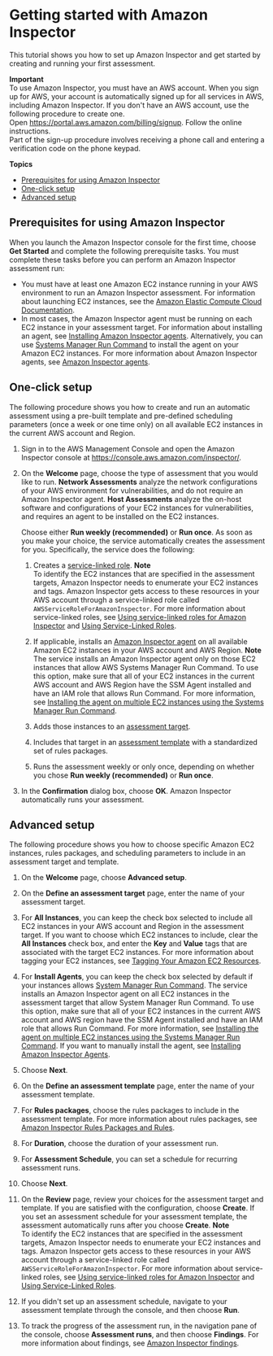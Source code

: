 # Getting started with Amazon Inspector<a name="inspector_getting-started"></a>

This tutorial shows you how to set up Amazon Inspector and get started by creating and running your first assessment\.

**Important**  
To use Amazon Inspector, you must have an AWS account\. When you sign up for AWS, your account is automatically signed up for all services in AWS, including Amazon Inspector\. If you don't have an AWS account, use the following procedure to create one\.  
Open [https://portal\.aws\.amazon\.com/billing/signup](https://portal.aws.amazon.com/billing/signup)\.
Follow the online instructions\.  
Part of the sign\-up procedure involves receiving a phone call and entering a verification code on the phone keypad\.

**Topics**
+ [Prerequisites for using Amazon Inspector](#pre-requisites)
+ [One\-click setup](#inspector_basic-assessment)
+ [Advanced setup](#inspector_custom-assessment)

## Prerequisites for using Amazon Inspector<a name="pre-requisites"></a>

When you launch the Amazon Inspector console for the first time, choose **Get Started** and complete the following prerequisite tasks\. You must complete these tasks before you can perform an Amazon Inspector assessment run:
+ You must have at least one Amazon EC2 instance running in your AWS environment to run an Amazon Inspector assessment\. For information about launching EC2 instances, see the [ Amazon Elastic Compute Cloud Documentation](https://aws.amazon.com/documentation/ec2/)\.
+ In most cases, the Amazon Inspector agent must be running on each EC2 instance in your assessment target\. For information about installing an agent, see [Installing Amazon Inspector agents](inspector_installing-uninstalling-agents.md)\. Alternatively, you can use [Systems Manager Run Command](https://docs.aws.amazon.com/systems-manager/latest/userguide/execute-remote-commands.html) to install the agent on your Amazon EC2 instances\. For more information about Amazon Inspector agents, see [Amazon Inspector agents](inspector_agents.md)\. 

## One\-click setup<a name="inspector_basic-assessment"></a>

The following procedure shows you how to create and run an automatic assessment using a pre\-built template and pre\-defined scheduling parameters \(once a week or one time only\) on all available EC2 instances in the current AWS account and Region\. 

1. Sign in to the AWS Management Console and open the Amazon Inspector console at [https://console\.aws\.amazon\.com/inspector/](https://console.aws.amazon.com/inspector/)\.

1. On the **Welcome** page, choose the type of assessment that you would like to run\. **Network Assessments** analyze the network configurations of your AWS environment for vulnerabilities, and do not require an Amazon Inspector agent\. **Host Assessments** analyze the on\-host software and configurations of your EC2 instances for vulnerabilities, and requires an agent to be installed on the EC2 instances\.

   Choose either **Run weekly \(recommended\)** or **Run once**\. As soon as you make your choice, the service automatically creates the assessment for you\. Specifically, the service does the following: 

   1. Creates a [service\-linked role](inspector_slr.md)\.
**Note**  
To identify the EC2 instances that are specified in the assessment targets, Amazon Inspector needs to enumerate your EC2 instances and tags\. Amazon Inspector gets access to these resources in your AWS account through a service\-linked role called `AWSServiceRoleForAmazonInspector`\. For more information about service\-linked roles, see [Using service\-linked roles for Amazon Inspector](inspector_slr.md) and [Using Service\-Linked Roles](http://docs.aws.amazon.com/IAM/latest/UserGuide/using-service-linked-roles.html)\. 

   1. If applicable, installs an [Amazon Inspector agent](inspector_agents.md) on all available Amazon EC2 instances in your AWS account and AWS Region\. 
**Note**  
The service installs an Amazon Inspector agent only on those EC2 instances that allow AWS Systems Manager Run Command\. To use this option, make sure that all of your EC2 instances in the current AWS account and AWS Region have the SSM Agent installed and have an IAM role that allows Run Command\. For more information, see [Installing the agent on multiple EC2 instances using the Systems Manager Run Command](inspector_installing-uninstalling-agents.md#install-run-command)\.

   1. Adds those instances to an [assessment target](inspector_applications.md)\.

   1. Includes that target in an [assessment template](inspector_assessments.md) with a standardized set of rules packages\.

   1. Runs the assessment weekly or only once, depending on whether you chose **Run weekly \(recommended\)** or **Run once**\.

1. In the **Confirmation** dialog box, choose **OK**\. Amazon Inspector automatically runs your assessment\. 

## Advanced setup<a name="inspector_custom-assessment"></a>

The following procedure shows you how to choose specific Amazon EC2 instances, rules packages, and scheduling parameters to include in an assessment target and template\.

1. On the **Welcome** page, choose **Advanced setup**\.

1. On the **Define an assessment target** page, enter the name of your assessment target\. 

1. For **All Instances**, you can keep the check box selected to include all EC2 instances in your AWS account and Region in the assessment target\. If you want to choose which EC2 instances to include, clear the **All Instances** check box, and enter the **Key** and **Value** tags that are associated with the target EC2 instances\. For more information about tagging your EC2 instances, see [ Tagging Your Amazon EC2 Resources](https://docs.aws.amazon.com/AWSEC2/latest/UserGuide/Using_Tags.html)\.

1. For **Install Agents**, you can keep the check box selected by default if your instances allows [System Manager Run Command](https://docs.aws.amazon.com/systems-manager/latest/userguide/execute-remote-commands.html                         )\. The service installs an Amazon Inspector agent on all EC2 instances in the assessment target that allow System Manager Run Command\. To use this option, make sure that all of your EC2 instances in the current AWS account and AWS region have the SSM Agent installed and have an IAM role that allows Run Command\. For more information, see [Installing the agent on multiple EC2 instances using the Systems Manager Run Command](inspector_installing-uninstalling-agents.md#install-run-command)\. If you want to manually install the agent, see [Installing Amazon Inspector Agents](inspector_installing-uninstalling-agents.md)\.

1. Choose **Next**\.

1. On the **Define an assessment template** page, enter the name of your assessment template\.

1. For **Rules packages**, choose the rules packages to include in the assessment template\. For more information about rules packages, see [Amazon Inspector Rules Packages and Rules](inspector_rule-packages.md)\.

1. For **Duration**, choose the duration of your assessment run\.

1. For **Assessment Schedule**, you can set a schedule for recurring assessment runs\.

1. Choose **Next**\.

1. On the **Review** page, review your choices for the assessment target and template\. If you are satisfied with the configuration, choose **Create**\. If you set an assessment schedule for your assessment template, the assessment automatically runs after you choose **Create**\.
**Note**  
To identify the EC2 instances that are specified in the assessment targets, Amazon Inspector needs to enumerate your EC2 instances and tags\. Amazon Inspector gets access to these resources in your AWS account through a service\-linked role called `AWSServiceRoleForAmazonInspector`\. For more information about service\-linked roles, see [Using service\-linked roles for Amazon Inspector](inspector_slr.md) and [Using Service\-Linked Roles](http://docs.aws.amazon.com/IAM/latest/UserGuide/using-service-linked-roles.html)\. 

1. If you didn't set up an assessment schedule, navigate to your assessment template through the console, and then choose **Run**\.

1. To track the progress of the assessment run, in the navigation pane of the console, choose **Assessment runs**, and then choose **Findings**\. For more information about findings, see [Amazon Inspector findings](inspector_findings.md)\.